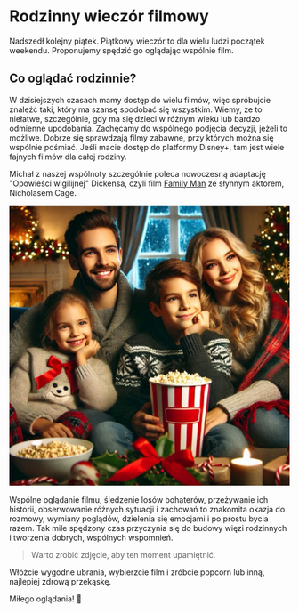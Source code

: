 # Rodzinny wieczór filmowy

Nadszedł kolejny piątek. Piątkowy wieczór to dla wielu ludzi początek weekendu. Proponujemy spędzić go oglądając wspólnie film. 

## Co oglądać rodzinnie?

W dzisiejszych czasach mamy dostęp do wielu filmów, więc spróbujcie znaleźć taki, który ma szansę spodobać się wszystkim. Wiemy, że to niełatwe, szczególnie, gdy ma się dzieci w różnym wieku lub bardzo odmienne upodobania. Zachęcamy do wspólnego podjęcia decyzji, jeżeli to możliwe. Dobrze się sprawdzają filmy zabawne, przy których można się wspólnie pośmiać. Jeśli macie dostęp do platformy Disney+, tam jest wiele fajnych filmów dla całej rodziny.

Michał z naszej wspólnoty szczególnie poleca nowoczesną adaptację "Opowieści wigilijnej" Dickensa, czyli film [Family Man](https://www.filmweb.pl/film/Family+Man-2000-10344) ze słynnym aktorem, Nicholasem Cage.

![Zdjęcie](/img/film.jpg)

Wspólne oglądanie filmu, śledzenie losów bohaterów, przeżywanie ich historii, obserwowanie różnych sytuacji i zachowań to znakomita okazja do rozmowy, wymiany poglądów, dzielenia się emocjami i po prostu bycia razem. Tak mile spędzony czas przyczynia się do budowy więzi rodzinnych i tworzenia dobrych, wspólnych wspomnień.

> Warto zrobić zdjęcie, aby ten moment upamiętnić. 

Włóżcie wygodne ubrania, wybierzcie film i zróbcie popcorn lub inną, najlepiej zdrową przekąskę. 

Miłego oglądania! 🍿